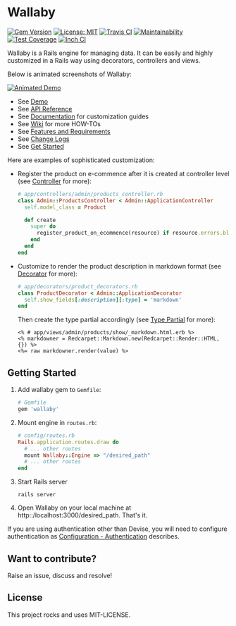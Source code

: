 # Wallaby

[![Gem Version](https://badge.fury.io/rb/wallaby.svg)](https://badge.fury.io/rb/wallaby)
[![License: MIT](https://img.shields.io/badge/License-MIT-yellow.svg)](https://opensource.org/licenses/MIT)
[![Travis CI](https://travis-ci.org/reinteractive/wallaby.svg?branch=master)](https://travis-ci.org/reinteractive/wallaby)
[![Maintainability](https://api.codeclimate.com/v1/badges/2abd1165bdae523dd2e1/maintainability)](https://codeclimate.com/github/reinteractive/wallaby/maintainability)
[![Test Coverage](https://api.codeclimate.com/v1/badges/2abd1165bdae523dd2e1/test_coverage)](https://codeclimate.com/github/reinteractive/wallaby/test_coverage)
[![Inch CI](https://inch-ci.org/github/reinteractive/wallaby.svg?branch=master)](https://inch-ci.org/github/reinteractive/wallaby)

Wallaby is a Rails engine for managing data. It can be easily and highly customized in a Rails way using decorators, controllers and views.

Below is animated screenshots of Wallaby:

[![Animated Demo](https://raw.githubusercontent.com/reinteractive/wallaby/master/docs/demo-animated.gif)](https://raw.githubusercontent.com/reinteractive/wallaby/master/docs/demo-animated.gif)

- See [Demo](https://wallaby-demo.herokuapp.com/admin/)
- See [API Reference](https://www.rubydoc.info/gems/wallaby)
- See [Documentation](docs/README.md) for customization guides
- See [Wiki](https://github.com/reinteractive/wallaby/wiki) for more HOW-TOs
- See [Features and Requirements](docs/features.md)
- See [Change Logs](CHANGELOG.md)
- See [Get Started](#get-started)

Here are examples of sophisticated customization:

- Register the product on e-commence after it is created at controller level (see [Controller](docs/controller.md) for more):

    ```ruby
    # app/controllers/admin/products_controller.rb
    class Admin::ProductsController < Admin::ApplicationController
      self.model_class = Product

      def create
        super do
          register_product_on_ecommence(resource) if resource.errors.blank?
        end
      end
    end
    ```

- Customize to render the product description in markdown format (see [Decorator](docs/decorator.md) for more):

    ```ruby
    # app/decorators/product_decorators.rb
    class ProductDecorator < Admin::ApplicationDecorator
      self.show_fields[:description][:type] = 'markdown'
    end
    ```

    Then create the type partial accordingly (see [Type Partial](docs/view.md) for more):

    ```erb
    <% # app/views/admin/products/show/_markdown.html.erb %>
    <% markdowner = Redcarpet::Markdown.new(Redcarpet::Render::HTML, {}) %>
    <%= raw markdowner.render(value) %>
    ```

## Getting Started

1. Add wallaby gem to `Gemfile`:

    ```ruby
    # Gemfile
    gem 'wallaby'
    ```

2. Mount engine in `routes.rb`:

    ```ruby
    # config/routes.rb
    Rails.application.routes.draw do
      # ... other routes
      mount Wallaby::Engine => "/desired_path"
      # ... other routes
    end
    ```

3. Start Rails server

    ```shell
    rails server
    ```

4. Open Wallaby on your local machine at http::/localhost:3000/desired_path. That's it.

If you are using authentication other than Devise, you will need to configure authentication as [Configuration - Authentication](docs/configuration.md#authentication) describes.

## Want to contribute?

Raise an issue, discuss and resolve!

## License

This project rocks and uses MIT-LICENSE.
